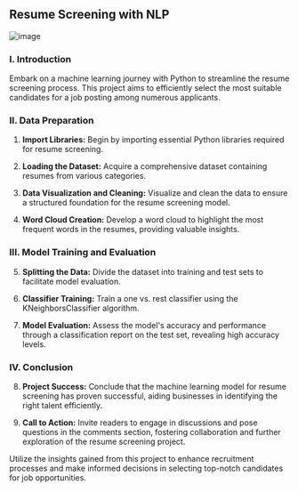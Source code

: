 ## Resume Screening with NLP

![image](https://github.com/Abhaykumar04/Resume-Screening-with-NLP/assets/112232080/1eca8db3-b28b-4b26-819d-795e2006f7c3)


### I. Introduction

Embark on a machine learning journey with Python to streamline the resume screening process. This project aims to efficiently select the most suitable candidates for a job posting among numerous applicants.

### II. Data Preparation

1. **Import Libraries:**
   Begin by importing essential Python libraries required for resume screening.

2. **Loading the Dataset:**
   Acquire a comprehensive dataset containing resumes from various categories.

3. **Data Visualization and Cleaning:**
   Visualize and clean the data to ensure a structured foundation for the resume screening model.

4. **Word Cloud Creation:**
   Develop a word cloud to highlight the most frequent words in the resumes, providing valuable insights.

### III. Model Training and Evaluation

5. **Splitting the Data:**
   Divide the dataset into training and test sets to facilitate model evaluation.

6. **Classifier Training:**
   Train a one vs. rest classifier using the KNeighborsClassifier algorithm.

7. **Model Evaluation:**
   Assess the model's accuracy and performance through a classification report on the test set, revealing high accuracy levels.

### IV. Conclusion

8. **Project Success:**
   Conclude that the machine learning model for resume screening has proven successful, aiding businesses in identifying the right talent efficiently.

9. **Call to Action:**
   Invite readers to engage in discussions and pose questions in the comments section, fostering collaboration and further exploration of the resume screening project.

Utilize the insights gained from this project to enhance recruitment processes and make informed decisions in selecting top-notch candidates for job opportunities.
